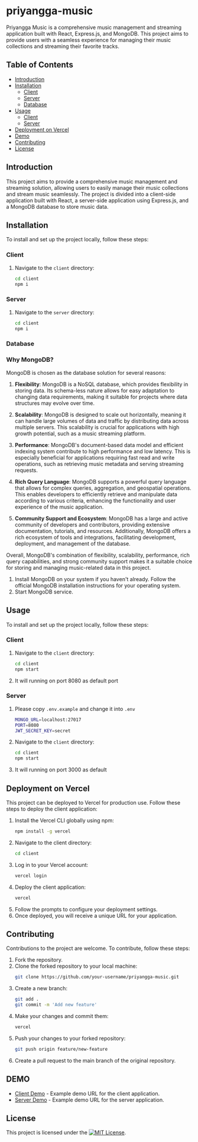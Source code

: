 # priyangga-music

Priyangga Music is a comprehensive music management and streaming application built with React, Express.js, and MongoDB. This project aims to provide users with a seamless experience for managing their music collections and streaming their favorite tracks.

## Table of Contents
- [Introduction](#introduction)
- [Installation](#installation)
    - [Client](#client)
    - [Server](#server)
    - [Database](#database)
- [Usage](#usage)
    - [Client](#client-usage)
    - [Server](#server-usage)
- [Deployment on Vercel](#deployment-on-vercel)
- [Demo](#demo)
- [Contributing](#contributing)
- [License](#license)

## Introduction
This project aims to provide a comprehensive music management and streaming solution, allowing users to easily manage their music collections and stream music seamlessly. The project is divided into a client-side application built with React, a server-side application using Express.js, and a MongoDB database to store music data.
## Installation
To install and set up the project locally, follow these steps:
### Client
1. Navigate to the `client` directory:
     ```bash
     cd client
     npm i
### Server
1. Navigate to the `server` directory:
     ```bash
     cd client
     npm i
### Database
### Why MongoDB?
MongoDB is chosen as the database solution for several reasons:

1. **Flexibility**: MongoDB is a NoSQL database, which provides flexibility in storing data. Its schema-less nature allows for easy adaptation to changing data requirements, making it suitable for projects where data structures may evolve over time.

2. **Scalability**: MongoDB is designed to scale out horizontally, meaning it can handle large volumes of data and traffic by distributing data across multiple servers. This scalability is crucial for applications with high growth potential, such as a music streaming platform.

3. **Performance**: MongoDB's document-based data model and efficient indexing system contribute to high performance and low latency. This is especially beneficial for applications requiring fast read and write operations, such as retrieving music metadata and serving streaming requests.

4. **Rich Query Language**: MongoDB supports a powerful query language that allows for complex queries, aggregation, and geospatial operations. This enables developers to efficiently retrieve and manipulate data according to various criteria, enhancing the functionality and user experience of the music application.

5. **Community Support and Ecosystem**: MongoDB has a large and active community of developers and contributors, providing extensive documentation, tutorials, and resources. Additionally, MongoDB offers a rich ecosystem of tools and integrations, facilitating development, deployment, and management of the database.

Overall, MongoDB's combination of flexibility, scalability, performance, rich query capabilities, and strong community support makes it a suitable choice for storing and managing music-related data in this project.
1. Install MongoDB on your system if you haven't already. Follow the official MongoDB installation instructions for your    operating system.
2. Start MongoDB service.
## Usage
To install and set up the project locally, follow these steps:
### Client
1. Navigate to the `client` directory:
     ```bash
     cd client
     npm start
2. It will running on port 8080 as default port
    
### Server
1. Please copy `.env.example` and change it into `.env`
    ```bash
    MONGO_URL=localhost:27017
    PORT=8080
    JWT_SECRET_KEY=secret
2. Navigate to the `client` directory:
     ```bash
     cd client
     npm start
3. It will running on port 3000 as default
## Deployment on Vercel
This project can be deployed to Vercel for production use. Follow these steps to deploy the client application:
1. Install the Vercel CLI globally using npm:
    ```bash
    npm install -g vercel
2. Navigate to the client directory:
    ```bash
    cd client
3. Log in to your Vercel account:
    ```bash
    vercel login
4. Deploy the client application:
    ```bash
    vercel
5. Follow the prompts to configure your deployment settings.
6. Once deployed, you will receive a unique URL for your application.
## Contributing
Contributions to the project are welcome. To contribute, follow these steps:
1. Fork the repository.
2. Clone the forked repository to your local machine:
    ```bash
    git clone https://github.com/your-username/priyangga-music.git
3. Create a new branch:
    ```bash
    git add .
    git commit -m 'Add new feature'
4. Make your changes and commit them:
    ```bash
    vercel
5. Push your changes to your forked repository:
    ```bash
    git push origin feature/new-feature
6. Create a pull request to the main branch of the original repository.
## DEMO
*   [Client Demo](https://priyangga-music-client.vercel.app/) - Example demo URL for the client application.
*   [Server Demo](https://priyangga-music-server.vercel.app) - Example demo URL for the server application.
## License
This project is licensed under the [![MIT License](https://img.shields.io/badge/License-MIT-green.svg)](https://choosealicense.com/licenses/mit/).


